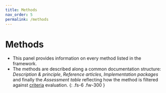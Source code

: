 ```yaml
---
title: Methods
nav_order: 5
permalink: /methods
---
```


# Methods

 - This panel provides information on every method listed in the framework.
 - The methods are described along a common documentation structure: *Description & principle*, *Reference articles*, *Implementation packages* and finally the *Assessment table* reflecting how the method is filtered against [criteria](/criteria) evaluation.
{: .fs-6 .fw-300 }

